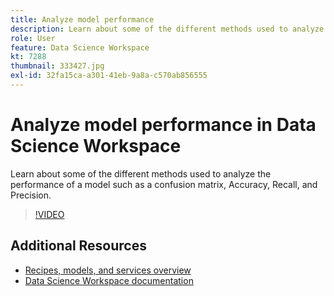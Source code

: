 ```yaml
---
title: Analyze model performance
description: Learn about some of the different methods used to analyze the performance of a model such as a confusion matrix, Accuracy, Recall, and Precision.
role: User
feature: Data Science Workspace
kt: 7288
thumbnail: 333427.jpg
exl-id: 32fa15ca-a301-41eb-9a8a-c570ab856555
---
```

# Analyze model performance in Data Science Workspace

Learn about some of the different methods used to analyze the performance of a model such as a confusion matrix, Accuracy, Recall, and Precision.

>[!VIDEO](https://video.tv.adobe.com/v/333427)

## Additional Resources

* [Recipes, models, and services overview](recipes-models-services-overview.md)
* [Data Science Workspace documentation](https://www.adobe.com/go/data-science-overview-en)
